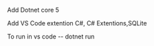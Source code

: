 <p>Add Dotnet core 5</p>
<p>Add VS Code extention C#, C# Extentions,SQLite</p>

<p>To run in vs code -- dotnet run</p>

